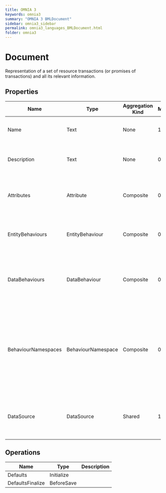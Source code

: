 ```yaml
---
title: OMNIA 3
keywords: omnia3
summary: "OMNIA 3 BMLDocument"
sidebar: omnia3_sidebar
permalink: omnia3_languages_BMLDocument.html
folder: omnia3
---
```


# Document
Representation of a set of resource transactions (or promises of transactions) and all its relevant information.
## Properties

| Name | Type | Aggregation Kind | Multiplicity | Length | Description |
| --------- | --------- | --------- | --------- | --------- | --------- |
| Name | Text | None | 1..1 | 1..24 | The name of the entity (unique identifier). |
| Description | Text | None | 0..1 | 0..1024 | The textual explanation of the entities' purpose. |
| Attributes | Attribute | Composite | 0..* | None | A collection of entries that allows to define entity' structure. |
| EntityBehaviours | EntityBehaviour | Composite | 0..* | None | A collection of entries representing how the entity behaves. |
| DataBehaviours | DataBehaviour | Composite | 0..* | None | A collection of entries representing how the entity' data is stored and retrieved. |
| BehaviourNamespaces | BehaviourNamespace | Composite | 0..* | None | A collection of entries representing the coding namespaces to be included (as usings) on code generated with your data and entity behaviours. |
| DataSource | DataSource | Shared | 1..1 | None | The Data Source in which the entities are computed and/or persisted. |

## Operations

| Name | Type | Description |
| --------- | --------- | --------- |
| Defaults | Initialize |  |
| DefaultsFinalize | BeforeSave |  |

